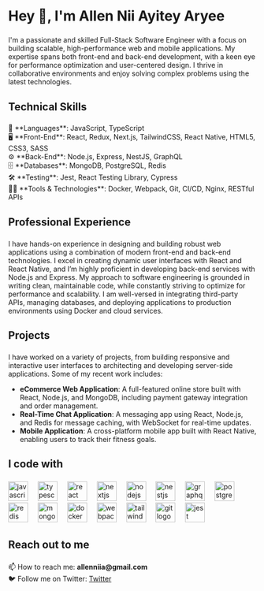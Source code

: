 <h1 align="left">Hey 👋, I'm Allen Nii Ayitey Aryee</h1>

###

<p align="left">I'm a passionate and skilled Full-Stack Software Engineer with a focus on building scalable, high-performance web and mobile applications. My expertise spans both front-end and back-end development, with a keen eye for performance optimization and user-centered design. I thrive in collaborative environments and enjoy solving complex problems using the latest technologies.</p>

###

<h2 align="left">Technical Skills</h2>

###

<p align="left">
  🔧 **Languages**: JavaScript, TypeScript<br>
  🖥️ **Front-End**: React, Redux, Next.js, TailwindCSS, React Native, HTML5, CSS3, SASS<br>
  ⚙️ **Back-End**: Node.js, Express, NestJS, GraphQL<br>
  🗄️ **Databases**: MongoDB, PostgreSQL, Redis<br>
  🛠️ **Testing**: Jest, React Testing Library, Cypress<br>
  🧑‍💻 **Tools & Technologies**: Docker, Webpack, Git, CI/CD, Nginx, RESTful APIs<br>
</p>

###

<h2 align="left">Professional Experience</h2>

###

<p align="left">
  I have hands-on experience in designing and building robust web applications using a combination of modern front-end and back-end technologies. I excel in creating dynamic user interfaces with React and React Native, and I’m highly proficient in developing back-end services with Node.js and Express. My approach to software engineering is grounded in writing clean, maintainable code, while constantly striving to optimize for performance and scalability. I am well-versed in integrating third-party APIs, managing databases, and deploying applications to production environments using Docker and cloud services.
</p>

###

<h2 align="left">Projects</h2>

###

<p align="left">
  I have worked on a variety of projects, from building responsive and interactive user interfaces to architecting and developing server-side applications. Some of my recent work includes:
  <ul>
    <li><strong>eCommerce Web Application</strong>: A full-featured online store built with React, Node.js, and MongoDB, including payment gateway integration and order management.</li>
    <li><strong>Real-Time Chat Application</strong>: A messaging app using React, Node.js, and Redis for message caching, with WebSocket for real-time updates.</li>
    <li><strong>Mobile Application</strong>: A cross-platform mobile app built with React Native, enabling users to track their fitness goals.</li>
  </ul>
</p>

###

<h2 align="left">I code with</h2>

###

<div align="left">
  <img src="https://cdn.jsdelivr.net/gh/devicons/devicon/icons/javascript/javascript-original.svg" height="40" alt="javascript logo" />
  <img width="12" />
  <img src="https://cdn.jsdelivr.net/gh/devicons/devicon/icons/typescript/typescript-original.svg" height="40" alt="typescript logo" />
  <img width="12" />
  <img src="https://cdn.jsdelivr.net/gh/devicons/devicon/icons/react/react-original.svg" height="40" alt="react logo" />
  <img width="12" />
  <img src="https://cdn.jsdelivr.net/gh/devicons/devicon/icons/nextjs/nextjs-original.svg" height="40" alt="nextjs logo" />
  <img width="12" />
  <img src="https://cdn.jsdelivr.net/gh/devicons/devicon/icons/nodejs/nodejs-original.svg" height="40" alt="nodejs logo" />
  <img width="12" />
  <img src="https://cdn.jsdelivr.net/gh/devicons/devicon/icons/nestjs/nestjs-original.svg" height="40" alt="nestjs logo" />
  <img width="12" />
  <img src="https://cdn.jsdelivr.net/gh/devicons/devicon/icons/graphql/graphql-plain-wordmark.svg" height="40" alt="graphql logo" />
  <img width="12" />
  <img src="https://cdn.jsdelivr.net/gh/devicons/devicon/icons/postgresql/postgresql-original-wordmark.svg" height="40" alt="postgresql logo" />
  <img width="12" />
  <img src="https://cdn.jsdelivr.net/gh/devicons/devicon/icons/redis/redis-original-wordmark.svg" height="40" alt="redis logo" />
  <img width="12" />
  <img src="https://cdn.jsdelivr.net/gh/devicons/devicon/icons/mongodb/mongodb-original-wordmark.svg" height="40" alt="mongodb logo" />
  <img width="12" />
  <img src="https://cdn.jsdelivr.net/gh/devicons/devicon/icons/docker/docker-original-wordmark.svg" height="40" alt="docker logo" />
  <img width="12" />
  <img src="https://cdn.jsdelivr.net/gh/devicons/devicon/icons/webpack/webpack-original.svg" height="40" alt="webpack logo" />
  <img width="12" />
  <img src="https://cdn.jsdelivr.net/gh/devicons/devicon/icons/tailwindcss/tailwindcss-original-wordmark.svg" height="40" alt="tailwind logo" />
  <img width="12" />
  <img src="https://cdn.jsdelivr.net/gh/devicons/devicon/icons/git/git-original-wordmark.svg" height="40" alt="git logo" />
  <img width="12" />
  <img src="https://cdn.jsdelivr.net/gh/devicons/devicon/icons/jest/jest-plain.svg" height="40" alt="jest logo" />
</div>

###

<h2 align="left">Reach out to me</h2>

###

<p align="left">
  📫 How to reach me: <strong>allenniia@gmail.com</strong><br>
  🐦 Follow me on Twitter: <a href="https://twitter.com/allen_aryee" target="blank">Twitter</a>
</p>

